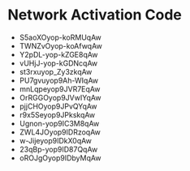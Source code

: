 # Network Activation Code
* S5aoXOyop-koRMUqAw
* TWNZvOyop-koAfwqAw
* Y2pDL-yop-kZGE8qAw
* vUHjJ-yop-kGDNcqAw
* st3rxuyop_Zy3zkqAw
* PU7gvuyop9Ah-WIqAw
* mnLqpeyop9JVR7EqAw
* OrRGGOyop9JVwIYqAw
* pjjCHOyop9JPvQYqAw
* r9x5Seyop9JPkskqAw
* Ugnon-yop9IC3M8qAw
* ZWL4JOyop9IDRzoqAw
* w-Jijeyop9IDkX0qAw
* 23qBp-yop9ID87QqAw
* oROJgOyop9IDbyMqAw